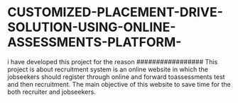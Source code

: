 # CUSTOMIZED-PLACEMENT-DRIVE-SOLUTION-USING-ONLINE-ASSESSMENTS-PLATFORM-
i have developed this project for the reason #################
This project is about recruitment system is an online website in which the jobseekers should register through online and forward toassessments test and then recruitment. The main objective of this website to save time for the both recruiter and jobseekers.
